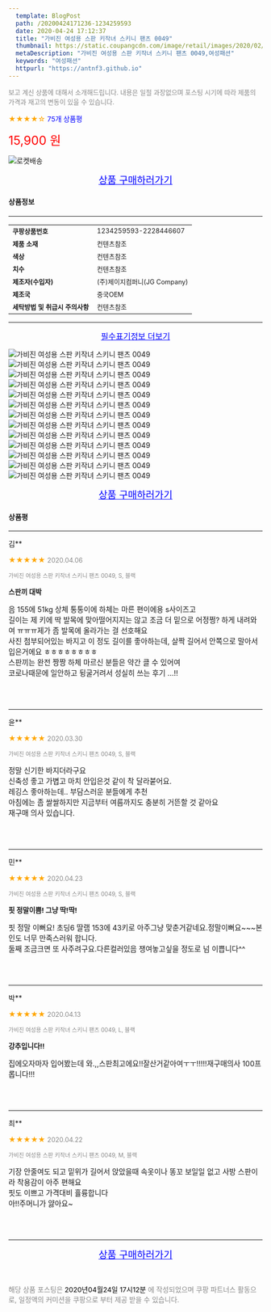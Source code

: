```yaml
---
  template: BlogPost
  path: /20200424171236-1234259593
  date: 2020-04-24 17:12:37
  title: "가비진 여성용 스판 키작녀 스키니 팬츠 0049"
  thumbnail: https://static.coupangcdn.com/image/retail/images/2020/02/03/13/6/a4a7fb45-8d18-4031-91fc-c1303ea163a7.jpg
  metaDescription: "가비진 여성용 스판 키작녀 스키니 팬츠 0049,여성패션"
  keywords: "여성패션"
  httpurl: "https://antnf3.github.io"
---
```

  
<span style="color: #888;font-size:0.8rem">보고 계신 상품에 대해서 소개해드립니다.
내용은 일절 과장없으며 포스팅 시기에 따라 제품의 가격과 재고의 변동이 있을 수 있습니다.</span>
  
<span style="color: orange;">★★★★☆</span> <span style="color: blue;font-size: 0.85rem;">75개 상품평</span>

<span style="font-size: 0.9rem"></span> 

<span style="color: red;font-size: 1.5rem;">15,900 원</span>

![로켓배송](https://postfiles.pstatic.net/MjAyMDA0MTBfMjcz/MDAxNTg2NDQ1OTAwMDc5.1T-Iy6-X12_V8iyof2OtSqUCu6urPUUOnjG41kbMy_kg.c1eqxaGayJ1XX0TGV24QXbZg9dvQ9C_dYZx39G_Z7Wog.PNG.cigshop2/rocket_logo.png?type=w773)

<p align="center"><a href="http://me2.do/xvuyUQnA" style="font-size: 1.2rem; color: blue;">상품 구매하러가기</a></p>

#### 상품정보

---

|                  |                       |
| ---------------- | --------------------- |
| **<span style="font-size:0.8rem;">쿠팡상품번호</span>** | <span style="font-size:0.8rem;">1234259593-2228446607</span> |
| **<span style="font-size:0.8rem;">제품 소재</span>**    | <span style="font-size:0.8rem;">컨텐츠참조</span>        |
| **<span style="font-size:0.8rem;">색상</span>**    | <span style="font-size:0.8rem;">컨텐츠참조</span>        |
| **<span style="font-size:0.8rem;">치수</span>**    | <span style="font-size:0.8rem;">컨텐츠참조</span>        |
| **<span style="font-size:0.8rem;">제조자(수입자)</span>**    | <span style="font-size:0.8rem;">(주)제이지컴퍼니(JG Company)</span>        |
| **<span style="font-size:0.8rem;">제조국</span>**    | <span style="font-size:0.8rem;">중국OEM</span>        |
| **<span style="font-size:0.8rem;">세탁방법 및 취급시 주의사항</span>**    | <span style="font-size:0.8rem;">컨텐츠참조</span>        |




---

<p align="center"><a href="http://me2.do/xvuyUQnA" style="font-size: 1rem; color: blue;">필수표기정보 더보기</a></p>

![가비진 여성용 스판 키작녀 스키니 팬츠 0049](http://thumbnail8.coupangcdn.com/thumbnails/remote/q89/image/retail/images/577584389299234-fb4cc46b-bf6f-4512-9ea6-5fc6be5ab46a.jpg)
![가비진 여성용 스판 키작녀 스키니 팬츠 0049](http://thumbnail7.coupangcdn.com/thumbnails/remote/q89/image/retail/images/2020/02/03/13/4/824cc9a3-9042-47af-a07c-6b13456c6710.jpg)
![가비진 여성용 스판 키작녀 스키니 팬츠 0049](http://thumbnail9.coupangcdn.com/thumbnails/remote/q89/image/retail/images/2020/02/03/13/6/0ed1adce-9f85-49e5-a2e7-4a4ecbd0a883.jpg)
![가비진 여성용 스판 키작녀 스키니 팬츠 0049](http://thumbnail7.coupangcdn.com/thumbnails/remote/q89/image/retail/images/2020/02/03/13/6/bffd522b-3cb1-4fea-85d4-3c31bacda5db.jpg)
![가비진 여성용 스판 키작녀 스키니 팬츠 0049](http://thumbnail6.coupangcdn.com/thumbnails/remote/q89/image/retail/images/2020/02/03/13/3/1c36867e-09cf-4c70-a49d-63808393ce2f.jpg)
![가비진 여성용 스판 키작녀 스키니 팬츠 0049](http://thumbnail8.coupangcdn.com/thumbnails/remote/q89/image/retail/images/2020/02/03/13/3/b35fb2a5-4cd1-4299-abe9-5f91616d1181.jpg)
![가비진 여성용 스판 키작녀 스키니 팬츠 0049](http://thumbnail7.coupangcdn.com/thumbnails/remote/q89/image/retail/images/2020/02/03/13/9/6cbb484c-89e0-4cd0-bde8-943610b07d80.jpg)
![가비진 여성용 스판 키작녀 스키니 팬츠 0049](http://thumbnail10.coupangcdn.com/thumbnails/remote/q89/image/retail/images/2020/02/03/13/0/cfc7f214-a120-452c-a46c-2afadd117531.jpg)
![가비진 여성용 스판 키작녀 스키니 팬츠 0049](http://thumbnail7.coupangcdn.com/thumbnails/remote/q89/image/retail/images/2020/02/03/13/1/67b8730a-5247-4e97-b951-47de6b4dca6e.jpg)
![가비진 여성용 스판 키작녀 스키니 팬츠 0049](http://thumbnail10.coupangcdn.com/thumbnails/remote/q89/image/retail/images/2020/02/03/13/4/dbd623e1-2154-4f94-b6a5-4e4683d1582e.jpg)
![가비진 여성용 스판 키작녀 스키니 팬츠 0049](http://thumbnail10.coupangcdn.com/thumbnails/remote/q89/image/retail/images/2020/02/03/13/0/8a78246c-ed4f-451b-b3f9-1e2228fa4235.jpg)
![가비진 여성용 스판 키작녀 스키니 팬츠 0049](http://thumbnail7.coupangcdn.com/thumbnails/remote/q89/image/retail/images/2020/02/05/9/8/c5d7860c-1f82-463e-b989-ed4f8408adcf.jpg)
![가비진 여성용 스판 키작녀 스키니 팬츠 0049](http://thumbnail10.coupangcdn.com/thumbnails/remote/q89/image/retail/images/2020/02/03/13/7/a0ac3925-1b3d-411d-a23e-6fc960218d05.jpg)

<p align="center"><a href="http://me2.do/xvuyUQnA" style="font-size: 1.2rem; color: blue;">상품 구매하러가기</a></p>

#### 상품평
  
---
  
김**
    
<span style="color: orange;">★★★★★</span> <span style="font-size:0.8rem;color: #888;">2020.04.06</span>
    
<span style="color: #888;font-size:0.7rem">가비진 여성용 스판 키작녀 스키니 팬츠 0049, S, 블랙</span>
    
<span style="font-size:0.85rem">**스판끼 대박**</span>
    
<span style="font-size: 0.9rem;">음 155에 51kg 상체 통통이에 하체는 마른 편이에용 s사이즈고<br/>길이는 제 키에 딱 발목에 맞아떨어지지는 않고 조금 더 밑으로 어정쩡? 하게 내려와여 ㅠㅠㅠ제가 좀 발목에 올라가는 걸 선호해요 <br/>사진 첨부되어있는 바지고 이 정도 길이를 좋아하는데, 살짝 길어서 안쪽으로 말아서 입은거에요 ㅎㅎㅎㅎㅎㅎㅎㅎ<br/>스판끼는 완전 짱짱 하체 마르신 분들은 약간 클 수 있어여<br/>코로나때문에 일안하고 뒹굴거려서 성실히 쓰는 후기 ...!!</span>
    
<br>
<br>

---
  
윤**
    
<span style="color: orange;">★★★★★</span> <span style="font-size:0.8rem;color: #888;">2020.03.30</span>
    
<span style="color: #888;font-size:0.7rem">가비진 여성용 스판 키작녀 스키니 팬츠 0049, S, 블랙</span>
    

    
<span style="font-size: 0.9rem;">정말 신기한 바지더라구요<br/>신축성 좋고 가볍고 마치 안입은것 같이 착 달라붙어요.<br/>레깅스 좋아하는데.. 부담스러운 분들에게 추천<br/>아침에는 좀 쌀쌀하지만 지금부터 여름까지도 충분히 거뜬할 것 같아요<br/>재구매 의사 있습니다.</span>
    
<br>
<br>

---
  
민**
    
<span style="color: orange;">★★★★★</span> <span style="font-size:0.8rem;color: #888;">2020.04.23</span>
    
<span style="color: #888;font-size:0.7rem">가비진 여성용 스판 키작녀 스키니 팬츠 0049, S, 블랙</span>
    
<span style="font-size:0.85rem">**핏 정말이쁨! 그냥 딱!딱!**</span>
    
<span style="font-size: 0.9rem;">핏 정말 이뻐요! 초딩6 딸램 153에 43키로  아주그냥 맞춘거같네요.정말이뻐요~~~본인도 너무 만족스러워 합니다.<br/>둘째 조금크면 또 사주려구요.다른컬러있음 쟁여놓고싶을 정도로 넘 이쁩니다^^</span>
    
<br>
<br>

---
  
박**
    
<span style="color: orange;">★★★★★</span> <span style="font-size:0.8rem;color: #888;">2020.04.13</span>
    
<span style="color: #888;font-size:0.7rem">가비진 여성용 스판 키작녀 스키니 팬츠 0049, L, 블랙</span>
    
<span style="font-size:0.85rem">**강추입니다!!**</span>
    
<span style="font-size: 0.9rem;">집에오자마자 입어봤는데 와.,,스판최고에요!!잘산거같아여ㅜㅜ!!!!!재구매의사 100프롭니다!!!</span>
    
<br>
<br>

---
  
최**
    
<span style="color: orange;">★★★★★</span> <span style="font-size:0.8rem;color: #888;">2020.04.22</span>
    
<span style="color: #888;font-size:0.7rem">가비진 여성용 스판 키작녀 스키니 팬츠 0049, M, 블랙</span>
    

    
<span style="font-size: 0.9rem;">기장 안줄여도 되고 밑위가 길어서 앉았을때 속옷이나 똥꼬 보일일 없고 사방 스판이라 착용감이 아주 편해요<br/>핏도 이쁘고 가격대비 휼륭합니다 <br/>아!!주머니가 얋아요~</span>
    
<br>
<br>


  
---
  
<p align="center"><a href="http://me2.do/xvuyUQnA" style="font-size: 1.2rem; color: blue;">상품 구매하러가기</a></p>
  
<br>
  
<span style="font-size: 0.85rem; color: #888;">해당 상품 포스팅은 <span style="color: #000;"> 2020년04월24일 17시12분 </span> 에 작성되었으며 쿠팡 파트너스 활동으로, 일정액의 커미션을 쿠팡으로 부터 제공 받을 수 있습니다.</span>